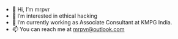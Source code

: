 - 👋 Hi, I’m mrpvr
- 👀 I’m interested in ethical hacking
- 🌱 I’m currently working as Associate Consultant at KMPG India.
- 📫 You can reach me at mrpvr@outlook.com
